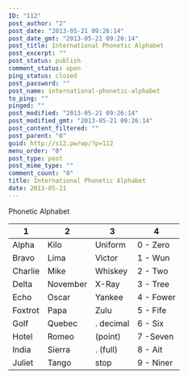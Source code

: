 ```yaml
---
ID: "112"
post_author: "2"
post_date: "2013-05-21 09:26:14"
post_date_gmt: "2013-05-21 09:26:14"
post_title: International Phonetic Alphabet
post_excerpt: ""
post_status: publish
comment_status: open
ping_status: closed
post_password: ""
post_name: international-phonetic-alphabet
to_ping: ""
pinged: ""
post_modified: "2013-05-21 09:26:14"
post_modified_gmt: "2013-05-21 09:26:14"
post_content_filtered: ""
post_parent: "0"
guid: http://s12.pw/wp/?p=112
menu_order: "0"
post_type: post
post_mime_type: ""
comment_count: "0"
title: International Phonetic Alphabet
date: 2013-05-21
---
```


Phonetic Alphabet


|1|2|3|4|
|--- |--- |--- |--- |
|Alpha|Kilo|Uniform|0 - Zero|
|Bravo|Lima|Victor|1 - Wun|
|Charlie|Mike|Whiskey|2 - Two|
|Delta|November|X-Ray|3 - Tree|
|Echo|Oscar|Yankee|4 - Fower|
|Foxtrot|Papa|Zulu|5 - Fife|
|Golf|Quebec|. decimal|6 - Six|
|Hotel|Romeo|(point)|7 -Seven|
|India|Sierra|. (full)|8 - Ait|
|Juliet|Tango|stop|9 - Niner|

